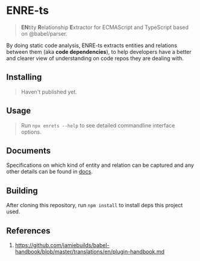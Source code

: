 # ENRE-ts

> **EN**tity **R**elationship **E**xtractor for ECMAScript and
> TypeScript
> based on @babel/parser.

By doing static code analysis, ENRE-ts extracts entities and
relations between them (aka **code dependencies**), to help
developers have a better and clearer view of understanding on
code repos they are dealing with.

## Installing

> Haven't published yet.

## Usage

> Run `npx enrets --help` to see detailed commandline interface
> options.

## Documents

Specifications on which kind of entity and relation can be
captured and any other details can be found
in [docs](docs/README.md).

## Building

After cloning this repository, run `npm install` to install deps
this project used.

## References

1. https://github.com/jamiebuilds/babel-handbook/blob/master/translations/en/plugin-handbook.md

